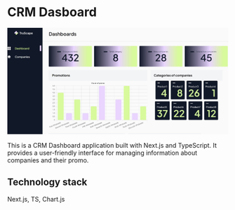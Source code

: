 # CRM Dasboard

![alt text](public/first.jpg "jpg")

This is a CRM Dashboard application built with Next.js and TypeScript. It provides a user-friendly interface for managing information about companies and their promo.

## Technology stack

Next.js, TS, Chart.js
